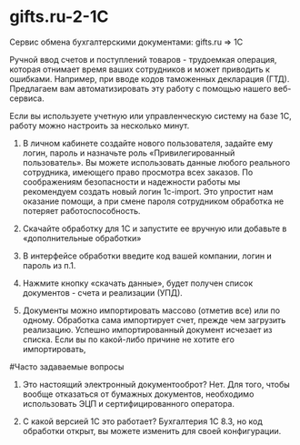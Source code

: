 # gifts.ru-2-1C
Сервис обмена бухгалтерскими документами: gifts.ru => 1C

Ручной ввод счетов и поступлений товаров - трудоемкая операция, которая отнимает время ваших сотрудников и может приводить к ошибками. Например, при вводе кодов таможенных декларация (ГТД). Предлагаем вам автоматизировать эту работу с помощью нашего веб-сервиса.

Если вы используете учетную или управленческую систему на базе 1С, работу можно настроить за несколько минут.

1. В личном кабинете создайте нового пользователя, задайте ему логин, пароль и назначьте роль «Привилегированный пользователь». 
Вы можете использовать данные любого реального сотрудника, имеющего право просмотра всех заказов. По соображениям безопасности и надежности работы мы рекомендуем создать новый логин 1c-import. Это упростит нам оказание помощи, а при смене пароля сотрудником обработка не потеряет работоспособность.

2. Скачайте обработку для 1С и запустите ее вручную или добавьте в «дополнительные обработки»

3. В интерфейсе обработки введите код вашей компании, логин и пароль из п.1.

4. Нажмите кнопку «скачать данные», будет получен список документов - счета и реализации (УПД).

5. Документы можно импортировать массово (отметив все) или по одному. Обработка сама импортирует счет, прежде чем загрузить реализацию. Успешно импортированный документ исчезает из списка. Если вы по какой-либо причине не хотите его импортировать, <????>

#Часто задаваемые вопросы
1. Это настоящий электронный документооброт?
Нет. Для того, чтобы вообще отказаться от бумажных документов, необходимо использовать ЭЦП и сертифицированного оператора.

2. С какой версией 1С это работает?
Бухгалтерия 1С 8.3, но код обработки открыт, вы можете изменить для своей конфигурации.


